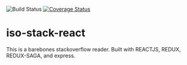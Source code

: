 ![Build Status](https://travis-ci.com/JoshuaYork/iso-stack-react.svg?branch=master) [![Coverage Status](https://coveralls.io/repos/github/JoshuaYork/iso-stack-react/badge.svg)](https://coveralls.io/github/JoshuaYork/iso-stack-react)
# iso-stack-react

This is a barebones stackoverflow reader.
Built with REACTJS, REDUX, REDUX-SAGA, and express.



